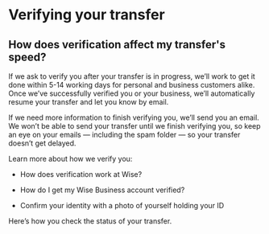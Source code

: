 # Verifying your transfer  
## How does verification affect my transfer's speed?  
If we ask to verify you after your transfer is in progress, we’ll work to get it done within 5-14 working days for personal and business customers alike. Once we’ve successfully verified you or your business, we’ll automatically resume your transfer and let you know by email.

If we need more information to finish verifying you, we’ll send you an email. We won’t be able to send your transfer until we finish verifying you, so keep an eye on your emails — including the spam folder — so your transfer doesn’t get delayed.

Learn more about how we verify you:

  * How does verification work at Wise?

  * How do I get my Wise Business account verified?

  * Confirm your identity with a photo of yourself holding your ID




Here’s how you check the status of your transfer.